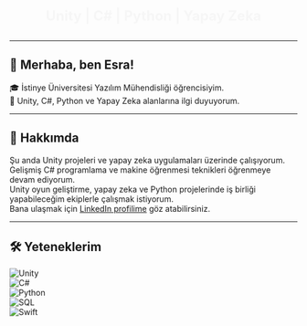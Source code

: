 <p class="animated-text" align="center">Unity | C# | Python | Yapay Zeka</p>

<style>
  .animated-text {
    font-size: 24px;
    font-weight: bold;
    animation: fadeInOut 3s infinite;
  }

  @keyframes fadeInOut {
    0% { opacity: 0; transform: translateY(-5px); }
    50% { opacity: 1; transform: translateY(0); }
    100% { opacity: 0; transform: translateY(5px); }
  }
</style>
---

## 👋 Merhaba, ben Esra!

🎓 İstinye Üniversitesi Yazılım Mühendisliği öğrencisiyim.  
🧠 Unity, C#, Python ve Yapay Zeka alanlarına ilgi duyuyorum.

---

## 🚀 Hakkımda

Şu anda Unity projeleri ve yapay zeka uygulamaları üzerinde çalışıyorum.  
Gelişmiş C# programlama ve makine öğrenmesi teknikleri öğrenmeye devam ediyorum.  
Unity oyun geliştirme, yapay zeka ve Python projelerinde iş birliği yapabileceğim ekiplerle çalışmak istiyorum.  
Bana ulaşmak için [LinkedIn profilime](https://www.linkedin.com/in/esra-bingol/) göz atabilirsiniz.

---

## 🛠️ Yeteneklerim

![Unity](https://img.shields.io/badge/Unity-100000?style=for-the-badge&logo=unity&logoColor=white)  
![C#](https://img.shields.io/badge/C%23-239120?style=for-the-badge&logo=c-sharp&logoColor=white)  
![Python](https://img.shields.io/badge/Python-3776AB?style=for-the-badge&logo=python&logoColor=white)  
![SQL](https://img.shields.io/badge/SQL-003B57?style=for-the-badge&logo=sql&logoColor=white)  
![Swift](https://img.shields.io/badge/Swift-FA7343?style=for-the-badge&logo=swift&logoColor=white)
